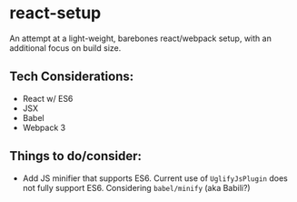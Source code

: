 # react-setup

An attempt at a light-weight, barebones react/webpack setup, with an additional focus on build size.

## Tech Considerations:
- React w/ ES6
- JSX
- Babel
- Webpack 3

## Things to do/consider:
- Add JS minifier that supports ES6. Current use of `UglifyJsPlugin` does not fully support ES6. Considering `babel/minify` (aka Babili?)
